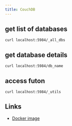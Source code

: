 ```yaml
---
title: CouchDB
---
```


## get list of databases

	curl localhost:5984/_all_dbs


## get database details

	curl localhost:5984/db_name


## access futon

	curl localhost:5984/_utils

## Links

* [Docker image](https://hub.docker.com/_/couchdb)
